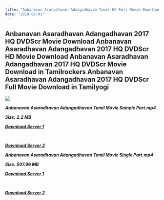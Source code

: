```yaml
---
title: "Anbanavan Asaradhavan Adangadhavan Tamil HD Full Movie Download Anbanavan Asaradhavan Adangadhavan Tamil HD Movie Download"
date: "2019-05-01"
---
```


## Anbanavan Asaradhavan Adangadhavan 2017 HQ DVDScr Movie Download Anbanavan Asaradhavan Adangadhavan 2017 HQ DVDScr HD Movie Download Anbanavan Asaradhavan Adangadhavan 2017 HQ DVDScr Movie Download in Tamilrockers Anbanavan Asaradhavan Adangadhavan 2017 HQ DVDScr Full Movie Download in Tamilyogi

![](https://images.moviebuff.com/5443442e-bfc2-4b02-85bf-3d15173a7d6e?w=1000)

**_Anbanavan Asaradhavan Adangadhavan Tamil Movie Sample Part.mp4_**

**_Size:_** **_2.2 MB_**

**_[Download Server 1](http://b1.wetransfer.vip/files/Tamil{1d8d357801e2f4b6710faa3d835097c5c618a0f0fcded2c527300dcab25e4b83}202017{1d8d357801e2f4b6710faa3d835097c5c618a0f0fcded2c527300dcab25e4b83}20Movies/Anbanavan{1d8d357801e2f4b6710faa3d835097c5c618a0f0fcded2c527300dcab25e4b83}20Asaradhavan{1d8d357801e2f4b6710faa3d835097c5c618a0f0fcded2c527300dcab25e4b83}20Adangadhavan/Anbanavan{1d8d357801e2f4b6710faa3d835097c5c618a0f0fcded2c527300dcab25e4b83}20Asaradhavan{1d8d357801e2f4b6710faa3d835097c5c618a0f0fcded2c527300dcab25e4b83}20Adangadhavan{1d8d357801e2f4b6710faa3d835097c5c618a0f0fcded2c527300dcab25e4b83}20(2017){1d8d357801e2f4b6710faa3d835097c5c618a0f0fcded2c527300dcab25e4b83}20HQ{1d8d357801e2f4b6710faa3d835097c5c618a0f0fcded2c527300dcab25e4b83}20DVDScr/Anbanavan{1d8d357801e2f4b6710faa3d835097c5c618a0f0fcded2c527300dcab25e4b83}20Asaradhavan{1d8d357801e2f4b6710faa3d835097c5c618a0f0fcded2c527300dcab25e4b83}20Adangadhavan{1d8d357801e2f4b6710faa3d835097c5c618a0f0fcded2c527300dcab25e4b83}20(640x360)/Anbanavan{1d8d357801e2f4b6710faa3d835097c5c618a0f0fcded2c527300dcab25e4b83}20Asaradhavan{1d8d357801e2f4b6710faa3d835097c5c618a0f0fcded2c527300dcab25e4b83}20Adangadhavan{1d8d357801e2f4b6710faa3d835097c5c618a0f0fcded2c527300dcab25e4b83}20(2017){1d8d357801e2f4b6710faa3d835097c5c618a0f0fcded2c527300dcab25e4b83}20HQ{1d8d357801e2f4b6710faa3d835097c5c618a0f0fcded2c527300dcab25e4b83}20DVDScr{1d8d357801e2f4b6710faa3d835097c5c618a0f0fcded2c527300dcab25e4b83}20Sample{1d8d357801e2f4b6710faa3d835097c5c618a0f0fcded2c527300dcab25e4b83}20(640x360).mp4)_**

**_[  
](http://b1.wetransfer.vip/files/Tamil{1d8d357801e2f4b6710faa3d835097c5c618a0f0fcded2c527300dcab25e4b83}202017{1d8d357801e2f4b6710faa3d835097c5c618a0f0fcded2c527300dcab25e4b83}20Movies/Anbanavan{1d8d357801e2f4b6710faa3d835097c5c618a0f0fcded2c527300dcab25e4b83}20Asaradhavan{1d8d357801e2f4b6710faa3d835097c5c618a0f0fcded2c527300dcab25e4b83}20Adangadhavan/Anbanavan{1d8d357801e2f4b6710faa3d835097c5c618a0f0fcded2c527300dcab25e4b83}20Asaradhavan{1d8d357801e2f4b6710faa3d835097c5c618a0f0fcded2c527300dcab25e4b83}20Adangadhavan{1d8d357801e2f4b6710faa3d835097c5c618a0f0fcded2c527300dcab25e4b83}20(2017){1d8d357801e2f4b6710faa3d835097c5c618a0f0fcded2c527300dcab25e4b83}20HQ{1d8d357801e2f4b6710faa3d835097c5c618a0f0fcded2c527300dcab25e4b83}20DVDScr/Anbanavan{1d8d357801e2f4b6710faa3d835097c5c618a0f0fcded2c527300dcab25e4b83}20Asaradhavan{1d8d357801e2f4b6710faa3d835097c5c618a0f0fcded2c527300dcab25e4b83}20Adangadhavan{1d8d357801e2f4b6710faa3d835097c5c618a0f0fcded2c527300dcab25e4b83}20(640x360)/Anbanavan{1d8d357801e2f4b6710faa3d835097c5c618a0f0fcded2c527300dcab25e4b83}20Asaradhavan{1d8d357801e2f4b6710faa3d835097c5c618a0f0fcded2c527300dcab25e4b83}20Adangadhavan{1d8d357801e2f4b6710faa3d835097c5c618a0f0fcded2c527300dcab25e4b83}20(2017){1d8d357801e2f4b6710faa3d835097c5c618a0f0fcded2c527300dcab25e4b83}20HQ{1d8d357801e2f4b6710faa3d835097c5c618a0f0fcded2c527300dcab25e4b83}20DVDScr{1d8d357801e2f4b6710faa3d835097c5c618a0f0fcded2c527300dcab25e4b83}20Sample{1d8d357801e2f4b6710faa3d835097c5c618a0f0fcded2c527300dcab25e4b83}20(640x360).mp4)_**

**_[Download Server 2](http://b1.wetransfer.vip/files/Tamil{1d8d357801e2f4b6710faa3d835097c5c618a0f0fcded2c527300dcab25e4b83}202017{1d8d357801e2f4b6710faa3d835097c5c618a0f0fcded2c527300dcab25e4b83}20Movies/Anbanavan{1d8d357801e2f4b6710faa3d835097c5c618a0f0fcded2c527300dcab25e4b83}20Asaradhavan{1d8d357801e2f4b6710faa3d835097c5c618a0f0fcded2c527300dcab25e4b83}20Adangadhavan/Anbanavan{1d8d357801e2f4b6710faa3d835097c5c618a0f0fcded2c527300dcab25e4b83}20Asaradhavan{1d8d357801e2f4b6710faa3d835097c5c618a0f0fcded2c527300dcab25e4b83}20Adangadhavan{1d8d357801e2f4b6710faa3d835097c5c618a0f0fcded2c527300dcab25e4b83}20(2017){1d8d357801e2f4b6710faa3d835097c5c618a0f0fcded2c527300dcab25e4b83}20HQ{1d8d357801e2f4b6710faa3d835097c5c618a0f0fcded2c527300dcab25e4b83}20DVDScr/Anbanavan{1d8d357801e2f4b6710faa3d835097c5c618a0f0fcded2c527300dcab25e4b83}20Asaradhavan{1d8d357801e2f4b6710faa3d835097c5c618a0f0fcded2c527300dcab25e4b83}20Adangadhavan{1d8d357801e2f4b6710faa3d835097c5c618a0f0fcded2c527300dcab25e4b83}20(640x360)/Anbanavan{1d8d357801e2f4b6710faa3d835097c5c618a0f0fcded2c527300dcab25e4b83}20Asaradhavan{1d8d357801e2f4b6710faa3d835097c5c618a0f0fcded2c527300dcab25e4b83}20Adangadhavan{1d8d357801e2f4b6710faa3d835097c5c618a0f0fcded2c527300dcab25e4b83}20(2017){1d8d357801e2f4b6710faa3d835097c5c618a0f0fcded2c527300dcab25e4b83}20HQ{1d8d357801e2f4b6710faa3d835097c5c618a0f0fcded2c527300dcab25e4b83}20DVDScr{1d8d357801e2f4b6710faa3d835097c5c618a0f0fcded2c527300dcab25e4b83}20Sample{1d8d357801e2f4b6710faa3d835097c5c618a0f0fcded2c527300dcab25e4b83}20(640x360).mp4)_**

**_Anbanavan Asaradhavan Adangadhavan Tamil Movie Single Part.mp4_**

**_Size:_** **_507.96 MB_**

**_[Download Server 1](http://b1.wetransfer.vip/files/Tamil{1d8d357801e2f4b6710faa3d835097c5c618a0f0fcded2c527300dcab25e4b83}202017{1d8d357801e2f4b6710faa3d835097c5c618a0f0fcded2c527300dcab25e4b83}20Movies/Anbanavan{1d8d357801e2f4b6710faa3d835097c5c618a0f0fcded2c527300dcab25e4b83}20Asaradhavan{1d8d357801e2f4b6710faa3d835097c5c618a0f0fcded2c527300dcab25e4b83}20Adangadhavan/Anbanavan{1d8d357801e2f4b6710faa3d835097c5c618a0f0fcded2c527300dcab25e4b83}20Asaradhavan{1d8d357801e2f4b6710faa3d835097c5c618a0f0fcded2c527300dcab25e4b83}20Adangadhavan{1d8d357801e2f4b6710faa3d835097c5c618a0f0fcded2c527300dcab25e4b83}20(2017){1d8d357801e2f4b6710faa3d835097c5c618a0f0fcded2c527300dcab25e4b83}20HQ{1d8d357801e2f4b6710faa3d835097c5c618a0f0fcded2c527300dcab25e4b83}20DVDScr/Anbanavan{1d8d357801e2f4b6710faa3d835097c5c618a0f0fcded2c527300dcab25e4b83}20Asaradhavan{1d8d357801e2f4b6710faa3d835097c5c618a0f0fcded2c527300dcab25e4b83}20Adangadhavan{1d8d357801e2f4b6710faa3d835097c5c618a0f0fcded2c527300dcab25e4b83}20(640x360)/Anbanavan{1d8d357801e2f4b6710faa3d835097c5c618a0f0fcded2c527300dcab25e4b83}20Asaradhavan{1d8d357801e2f4b6710faa3d835097c5c618a0f0fcded2c527300dcab25e4b83}20Adangadhavan{1d8d357801e2f4b6710faa3d835097c5c618a0f0fcded2c527300dcab25e4b83}20(2017){1d8d357801e2f4b6710faa3d835097c5c618a0f0fcded2c527300dcab25e4b83}20HQ{1d8d357801e2f4b6710faa3d835097c5c618a0f0fcded2c527300dcab25e4b83}20DVDScr{1d8d357801e2f4b6710faa3d835097c5c618a0f0fcded2c527300dcab25e4b83}20Single{1d8d357801e2f4b6710faa3d835097c5c618a0f0fcded2c527300dcab25e4b83}20Part{1d8d357801e2f4b6710faa3d835097c5c618a0f0fcded2c527300dcab25e4b83}20(640x360).mp4)_**

**_[  
](http://b1.wetransfer.vip/files/Tamil{1d8d357801e2f4b6710faa3d835097c5c618a0f0fcded2c527300dcab25e4b83}202017{1d8d357801e2f4b6710faa3d835097c5c618a0f0fcded2c527300dcab25e4b83}20Movies/Anbanavan{1d8d357801e2f4b6710faa3d835097c5c618a0f0fcded2c527300dcab25e4b83}20Asaradhavan{1d8d357801e2f4b6710faa3d835097c5c618a0f0fcded2c527300dcab25e4b83}20Adangadhavan/Anbanavan{1d8d357801e2f4b6710faa3d835097c5c618a0f0fcded2c527300dcab25e4b83}20Asaradhavan{1d8d357801e2f4b6710faa3d835097c5c618a0f0fcded2c527300dcab25e4b83}20Adangadhavan{1d8d357801e2f4b6710faa3d835097c5c618a0f0fcded2c527300dcab25e4b83}20(2017){1d8d357801e2f4b6710faa3d835097c5c618a0f0fcded2c527300dcab25e4b83}20HQ{1d8d357801e2f4b6710faa3d835097c5c618a0f0fcded2c527300dcab25e4b83}20DVDScr/Anbanavan{1d8d357801e2f4b6710faa3d835097c5c618a0f0fcded2c527300dcab25e4b83}20Asaradhavan{1d8d357801e2f4b6710faa3d835097c5c618a0f0fcded2c527300dcab25e4b83}20Adangadhavan{1d8d357801e2f4b6710faa3d835097c5c618a0f0fcded2c527300dcab25e4b83}20(640x360)/Anbanavan{1d8d357801e2f4b6710faa3d835097c5c618a0f0fcded2c527300dcab25e4b83}20Asaradhavan{1d8d357801e2f4b6710faa3d835097c5c618a0f0fcded2c527300dcab25e4b83}20Adangadhavan{1d8d357801e2f4b6710faa3d835097c5c618a0f0fcded2c527300dcab25e4b83}20(2017){1d8d357801e2f4b6710faa3d835097c5c618a0f0fcded2c527300dcab25e4b83}20HQ{1d8d357801e2f4b6710faa3d835097c5c618a0f0fcded2c527300dcab25e4b83}20DVDScr{1d8d357801e2f4b6710faa3d835097c5c618a0f0fcded2c527300dcab25e4b83}20Single{1d8d357801e2f4b6710faa3d835097c5c618a0f0fcded2c527300dcab25e4b83}20Part{1d8d357801e2f4b6710faa3d835097c5c618a0f0fcded2c527300dcab25e4b83}20(640x360).mp4)_**

**_[Download Server 2](http://b1.wetransfer.vip/files/Tamil{1d8d357801e2f4b6710faa3d835097c5c618a0f0fcded2c527300dcab25e4b83}202017{1d8d357801e2f4b6710faa3d835097c5c618a0f0fcded2c527300dcab25e4b83}20Movies/Anbanavan{1d8d357801e2f4b6710faa3d835097c5c618a0f0fcded2c527300dcab25e4b83}20Asaradhavan{1d8d357801e2f4b6710faa3d835097c5c618a0f0fcded2c527300dcab25e4b83}20Adangadhavan/Anbanavan{1d8d357801e2f4b6710faa3d835097c5c618a0f0fcded2c527300dcab25e4b83}20Asaradhavan{1d8d357801e2f4b6710faa3d835097c5c618a0f0fcded2c527300dcab25e4b83}20Adangadhavan{1d8d357801e2f4b6710faa3d835097c5c618a0f0fcded2c527300dcab25e4b83}20(2017){1d8d357801e2f4b6710faa3d835097c5c618a0f0fcded2c527300dcab25e4b83}20HQ{1d8d357801e2f4b6710faa3d835097c5c618a0f0fcded2c527300dcab25e4b83}20DVDScr/Anbanavan{1d8d357801e2f4b6710faa3d835097c5c618a0f0fcded2c527300dcab25e4b83}20Asaradhavan{1d8d357801e2f4b6710faa3d835097c5c618a0f0fcded2c527300dcab25e4b83}20Adangadhavan{1d8d357801e2f4b6710faa3d835097c5c618a0f0fcded2c527300dcab25e4b83}20(640x360)/Anbanavan{1d8d357801e2f4b6710faa3d835097c5c618a0f0fcded2c527300dcab25e4b83}20Asaradhavan{1d8d357801e2f4b6710faa3d835097c5c618a0f0fcded2c527300dcab25e4b83}20Adangadhavan{1d8d357801e2f4b6710faa3d835097c5c618a0f0fcded2c527300dcab25e4b83}20(2017){1d8d357801e2f4b6710faa3d835097c5c618a0f0fcded2c527300dcab25e4b83}20HQ{1d8d357801e2f4b6710faa3d835097c5c618a0f0fcded2c527300dcab25e4b83}20DVDScr{1d8d357801e2f4b6710faa3d835097c5c618a0f0fcded2c527300dcab25e4b83}20Single{1d8d357801e2f4b6710faa3d835097c5c618a0f0fcded2c527300dcab25e4b83}20Part{1d8d357801e2f4b6710faa3d835097c5c618a0f0fcded2c527300dcab25e4b83}20(640x360).mp4)_**
